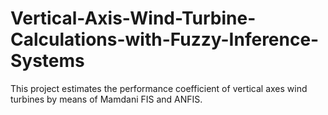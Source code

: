 # Vertical-Axis-Wind-Turbine-Calculations-with-Fuzzy-Inference-Systems
This project estimates the performance coefficient of vertical axes wind turbines by means of Mamdani FIS and ANFIS.
